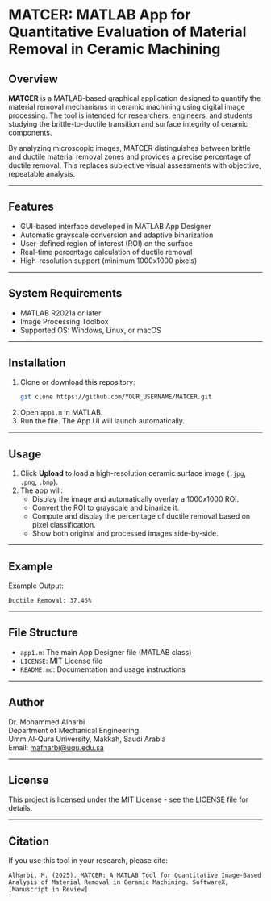 
# MATCER: MATLAB App for Quantitative Evaluation of Material Removal in Ceramic Machining

## Overview

**MATCER** is a MATLAB-based graphical application designed to quantify the material removal mechanisms in ceramic machining using digital image processing. The tool is intended for researchers, engineers, and students studying the brittle-to-ductile transition and surface integrity of ceramic components.

By analyzing microscopic images, MATCER distinguishes between brittle and ductile material removal zones and provides a precise percentage of ductile removal. This replaces subjective visual assessments with objective, repeatable analysis.

---

## Features

- GUI-based interface developed in MATLAB App Designer
- Automatic grayscale conversion and adaptive binarization
- User-defined region of interest (ROI) on the surface
- Real-time percentage calculation of ductile removal
- High-resolution support (minimum 1000x1000 pixels)

---

## System Requirements

- MATLAB R2021a or later
- Image Processing Toolbox
- Supported OS: Windows, Linux, or macOS

---

## Installation

1. Clone or download this repository:
   ```bash
   git clone https://github.com/YOUR_USERNAME/MATCER.git
   ```
2. Open `app1.m` in MATLAB.
3. Run the file. The App UI will launch automatically.

---

## Usage

1. Click **Upload** to load a high-resolution ceramic surface image (`.jpg`, `.png`, `.bmp`).
2. The app will:
   - Display the image and automatically overlay a 1000x1000 ROI.
   - Convert the ROI to grayscale and binarize it.
   - Compute and display the percentage of ductile removal based on pixel classification.
   - Show both original and processed images side-by-side.

---

## Example

Example Output:
```
Ductile Removal: 37.46%
```

---

## File Structure

- `app1.m`: The main App Designer file (MATLAB class)
- `LICENSE`: MIT License file
- `README.md`: Documentation and usage instructions

---

## Author

Dr. Mohammed Alharbi  
Department of Mechanical Engineering  
Umm Al-Qura University, Makkah, Saudi Arabia  
Email: mafharbi@uqu.edu.sa

---

## License

This project is licensed under the MIT License - see the [LICENSE](LICENSE) file for details.

---

## Citation

If you use this tool in your research, please cite:
```
Alharbi, M. (2025). MATCER: A MATLAB Tool for Quantitative Image-Based Analysis of Material Removal in Ceramic Machining. SoftwareX, [Manuscript in Review].
```
